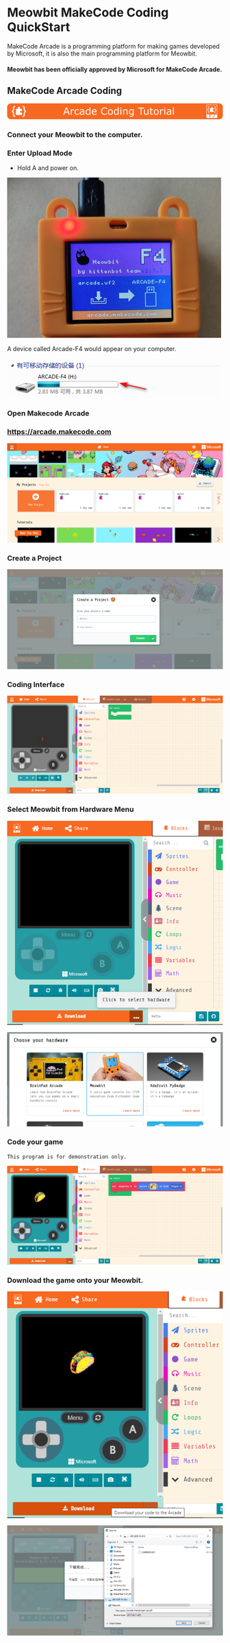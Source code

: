 # Meowbit MakeCode Coding QuickStart

MakeCode Arcade is a programming platform for making games developed by Microsoft, it is also the main programming platform for Meowbit.

#### Meowbit has been officially approved by Microsoft for MakeCode Arcade.

## MakeCode Arcade Coding

![](./images/acbanner1.png)

### Connect your Meowbit to the computer.

### Enter Upload Mode

- Hold A and power on.

![](./images/kb1.jpg)

A device called Arcade-F4 would appear on your computer.

![](./images/kb2.png)

### Open Makecode Arcade

### <https://arcade.makecode.com>

![](./images/arcade1_1.png)

### Create a Project

![](./images/arcade2_1.png)

### Coding Interface

![](./images/arcade3_1.png)

### Select Meowbit from Hardware Menu

![](./images/arcade4_1.png)

![](./images/arcade5_1.png)

### Code your game

    This program is for demonstration only.

![](./images/arcade7_1.png)

### Download the game onto your Meowbit.

![](./images/arcade8_1.png)

![](./images/arcade6.png)

